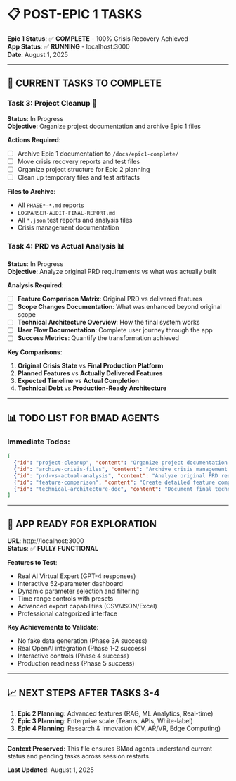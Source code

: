 # 📋 POST-EPIC 1 TASKS

**Epic 1 Status**: ✅ **COMPLETE** - 100% Crisis Recovery Achieved  
**App Status**: ✅ **RUNNING** - localhost:3000  
**Date**: August 1, 2025  

---

## 🎯 **CURRENT TASKS TO COMPLETE**

### **Task 3: Project Cleanup** 🧹
**Status**: In Progress  
**Objective**: Organize project documentation and archive Epic 1 files

**Actions Required**:
- [ ] Archive Epic 1 documentation to `/docs/epic1-complete/`
- [ ] Move crisis recovery reports and test files
- [ ] Organize project structure for Epic 2 planning
- [ ] Clean up temporary files and test artifacts

**Files to Archive**:
- All `PHASE*-*.md` reports
- `LOGPARSER-AUDIT-FINAL-REPORT.md`
- All `*.json` test reports and analysis files
- Crisis management documentation

### **Task 4: PRD vs Actual Analysis** 📊
**Status**: In Progress  
**Objective**: Analyze original PRD requirements vs what was actually built

**Analysis Required**:
- [ ] **Feature Comparison Matrix**: Original PRD vs delivered features
- [ ] **Scope Changes Documentation**: What was enhanced beyond original scope
- [ ] **Technical Architecture Overview**: How the final system works
- [ ] **User Flow Documentation**: Complete user journey through the app
- [ ] **Success Metrics**: Quantify the transformation achieved

**Key Comparisons**:
1. **Original Crisis State** vs **Final Production Platform**
2. **Planned Features** vs **Actually Delivered Features**
3. **Expected Timeline** vs **Actual Completion**
4. **Technical Debt** vs **Production-Ready Architecture**

---

## 📊 **TODO LIST FOR BMAD AGENTS**

### **Immediate Todos**:
```json
[
  {"id": "project-cleanup", "content": "Organize project documentation and archive crisis recovery files", "status": "in_progress", "priority": "high"},
  {"id": "archive-crisis-files", "content": "Archive crisis management documentation", "status": "pending", "priority": "medium"},
  {"id": "prd-vs-actual-analysis", "content": "Analyze original PRD requirements vs what was actually built", "status": "in_progress", "priority": "high"},
  {"id": "feature-comparison", "content": "Create detailed feature comparison matrix", "status": "pending", "priority": "high"},
  {"id": "technical-architecture-doc", "content": "Document final technical architecture and user flows", "status": "pending", "priority": "medium"}
]
```

---

## 🚀 **APP READY FOR EXPLORATION**

**URL**: http://localhost:3000  
**Status**: ✅ **FULLY FUNCTIONAL**

**Features to Test**:
- Real AI Virtual Expert (GPT-4 responses)
- Interactive 52-parameter dashboard
- Dynamic parameter selection and filtering
- Time range controls with presets
- Advanced export capabilities (CSV/JSON/Excel)
- Professional categorized interface

**Key Achievements to Validate**:
- No fake data generation (Phase 3A success)
- Real OpenAI integration (Phase 1-2 success)
- Interactive controls (Phase 4 success)
- Production readiness (Phase 5 success)

---

## 📈 **NEXT STEPS AFTER TASKS 3-4**

1. **Epic 2 Planning**: Advanced features (RAG, ML Analytics, Real-time)
2. **Epic 3 Planning**: Enterprise scale (Teams, APIs, White-label)  
3. **Epic 4 Planning**: Research & Innovation (CV, AR/VR, Edge Computing)

---

**Context Preserved**: This file ensures BMad agents understand current status and pending tasks across session restarts.

**Last Updated**: August 1, 2025